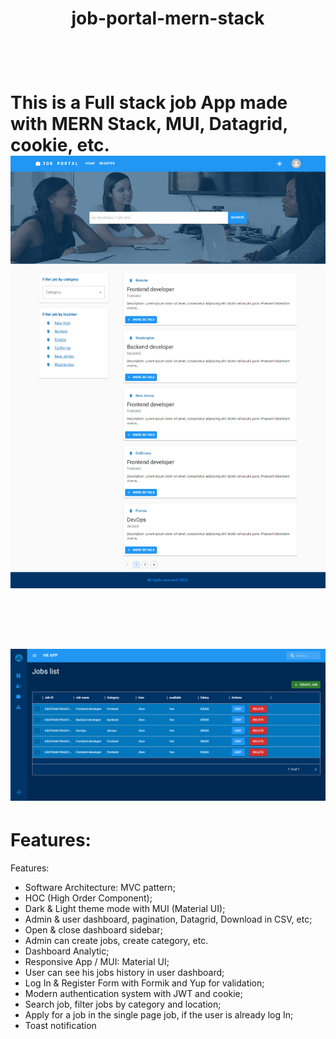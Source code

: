 <h1 Align ="Center">job-portal-mern-stack
  <h1/>
<br>

This is a Full stack job App made with MERN Stack, MUI, Datagrid, cookie, etc.
<br>
![Job-portal-main Demo](./bonus/frontend/src/images/jobportaledit.png)

<br>

![Job-portal-main Demo](./dashboardjob.png)




# Features:
Features:
- Software Architecture: MVC pattern;
- HOC (High Order Component);
- Dark & Light theme mode with MUI (Material UI);
- Admin & user dashboard, pagination, Datagrid, Download in CSV, etc;
- Open & close dashboard sidebar;
- Admin can create jobs, create category, etc.
- Dashboard Analytic;
- Responsive App / MUI: Material UI;
- User can see his jobs history in user dashboard;
- Log In & Register Form with Formik and Yup for validation;
- Modern authentication system with JWT and cookie;
- Search job, filter jobs by category and location;
- Apply for a job in the single page job, if the user is already log In;
- Toast notification
 
